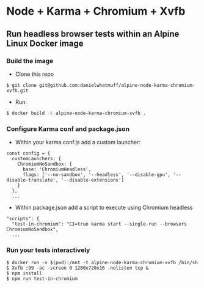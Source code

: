 # Node + Karma + Chromium + Xvfb

## Run headless browser tests within an Alpine Linux Docker image

### Build the image
- Clone this repo 
```
$ git clone git@github.com:danielwhatmuff/alpine-node-karma-chromium-xvfb.git
```
- Run:
```bash
$ docker build -t alpine-node-karma-chromium-xvfb .
```

### Configure Karma conf and package.json
- Within your karma.conf.js add a custom launcher:
```
const config = {
  customLaunchers: {
    ChromiumNoSandbox: {
      base: 'ChromiumHeadless',
      flags: ['--no-sandbox', '--headless', '--disable-gpu', '--disable-translate', '--disable-extensions']
    }
  },
  ...
```
- Within package.json add a script to execute using Chromium headless
```
"scripts": {
  "test-in-chromium": "CI=true karma start --single-run --browsers ChromiumNoSandbox",
  ...
```

### Run your tests interactively
```
$ docker run -v $(pwd):/mnt -t alpine-node-karma-chromium-xvfb /bin/sh
$ Xvfb :99 -ac -screen 0 1280x720x16 -nolisten tcp &
$ npm install
$ npm run test-in-chromium
```
